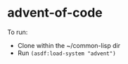 # advent-of-code

To run:  
 - Clone within the ~/common-lisp dir
 - Run `(asdf:load-system "advent")`
